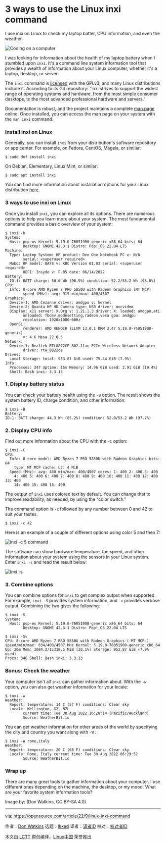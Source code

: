 [#]: subject: "3 ways to use the Linux inxi command"
[#]: via: "https://opensource.com/article/22/9/linux-inxi-command"
[#]: author: "Don Watkins https://opensource.com/users/don-watkins"
[#]: collector: "lkxed"
[#]: translator: " "
[#]: reviewer: " "
[#]: publisher: " "
[#]: url: " "

3 ways to use the Linux inxi command
======
I use inxi on Linux to check my laptop batter, CPU information, and even the weather.

![Coding on a computer][1]

I was looking for information about the health of my laptop battery when I stumbled upon `inxi`. It's a command line system information tool that provides a wealth of information about your Linux computer, whether it's a laptop, desktop, or server.

The `inxi` command is [licensed][2] with the GPLv3, and many Linux distributions include it. According to its Git repository: "inxi strives to support the widest range of operating systems and hardware, from the most simple consumer desktops, to the most advanced professional hardware and servers."

Documentation is robust, and the project maintains a complete [man page][3] online. Once installed, you can access the man page on your system with the `man inxi` command.

### Install inxi on Linux

Generally, you can install `inxi` from your distribution's software repository or app center. For example, on Fedora, CentOS, Mageia, or similar:

```
$ sudo dnf install inxi
```

On Debian, Elementary, Linux Mint, or similar:

```
$ sudo apt install inxi
```

You can find more information about installation options for your Linux distribution [here][4].

### 3 ways to use inxi on Linux

Once you install `inxi`, you can explore all its options. There are numerous options to help you learn more about your system. The most fundamental command provides a basic overview of your system:

```
$ inxi -b
System:
  Host: pop-os Kernel: 5.19.0-76051900-generic x86_64 bits: 64
        Desktop: GNOME 42.3.1 Distro: Pop!_OS 22.04 LTS
Machine:
  Type: Laptop System: HP product: Dev One Notebook PC v: N/A
        serial: <superuser required>
  Mobo: HP model: 8A78 v: KBC Version 01.03 serial: <superuser required>
        UEFI: Insyde v: F.05 date: 06/14/2022
Battery:
  ID-1: BATT charge: 50.6 Wh (96.9%) condition: 52.2/53.2 Wh (98.0%)
CPU:
  Info: 8-core AMD Ryzen 7 PRO 5850U with Radeon Graphics [MT MCP]
        speed (MHz): avg: 915 min/max: 400/4507
Graphics:
  Device-1: AMD Cezanne driver: amdgpu v: kernel
  Device-2: Quanta HP HD Camera type: USB driver: uvcvideo
  Display: x11 server: X.Org v: 1.21.1.3 driver: X: loaded: amdgpu,ati
        unloaded: fbdev,modesetting,radeon,vesa gpu: amdgpu
        resolution: 1920x1080~60Hz
  OpenGL:
        renderer: AMD RENOIR (LLVM 13.0.1 DRM 3.47 5.19.0-76051900-generic)
        v: 4.6 Mesa 22.0.5
Network:
  Device-1: Realtek RTL8822CE 802.11ac PCIe Wireless Network Adapter
        driver: rtw_8822ce
Drives:
  Local Storage: total: 953.87 GiB used: 75.44 GiB (7.9%)
Info:
  Processes: 347 Uptime: 15m Memory: 14.96 GiB used: 2.91 GiB (19.4%)
  Shell: Bash inxi: 3.3.13
```

### 1. Display battery status

You can check your battery health using the `-B` option. The result shows the system battery ID, charge condition, and other information:

```
$ inxi -B
Battery:
ID-1: BATT charge: 44.3 Wh (85.2%) condition: 52.0/53.2 Wh (97.7%)
```

### 2. Display CPU info

Find out more information about the CPU with the `-C` option:

```
$ inxi -C
CPU:
  Info: 8-core model: AMD Ryzen 7 PRO 5850U with Radeon Graphics bits: 64
	type: MT MCP cache: L2: 4 MiB
  Speed (MHz): avg: 400 min/max: 400/4507 cores: 1: 400 2: 400 3: 400
	4: 400 5: 400 6: 400 7: 400 8: 400 9: 400 10: 400 11: 400 12: 400 13: 400
	14: 400 15: 400 16: 400
```

The output of `inxi` uses colored text by default. You can change that to improve readability, as needed, by using the "color switch."

The command option is `-c` followed by any number between 0 and 42 to suit your tastes.

```
$ inxi -c 42
```

Here is an example of a couple of different options using color 5 and then 7:

![inxi -c 5 command][5]

The software can show hardware temperature, fan speed, and other information about your system using the sensors in your Linux system. Enter `inxi -s` and read the result below:

![inxi -s][6]

### 3. Combine options

You can combine options for `inxi` to get complex output when supported. For example, `inxi -S` provides system information, and `-v` provides verbose output. Combining the two gives the following:

```
$ inxi -S
System:
  Host: pop-os Kernel: 5.19.0-76051900-generic x86_64 bits: 64
        Desktop: GNOME 42.3.1 Distro: Pop!_OS 22.04 LTS

$ inxi -Sv
CPU: 8-core AMD Ryzen 7 PRO 5850U with Radeon Graphics (-MT MCP-)
speed/min/max: 634/400/4507 MHz Kernel: 5.19.0-76051900-generic x86_64
Up: 20m Mem: 3084.2/15318.5 MiB (20.1%) Storage: 953.87 GiB (7.9% used)
Procs: 346 Shell: Bash inxi: 3.3.13
```

### Bonus: Check the weather

Your computer isn't all `inxi` can gather information about. With the `-w` option, you can also get weather information for your locale:

```
$ inxi -w
Weather:
  Report: temperature: 14 C (57 F) conditions: Clear sky
  Locale: Wellington, G2, NZL
        current time: Tue 30 Aug 2022 16:28:14 (Pacific/Auckland)
        Source: WeatherBit.io
```

You can get weather information for other areas of the world by specifying the city and country you want along with `-W` :

```
$ inxi -W rome,italy
Weather:
  Report: temperature: 20 C (68 F) conditions: Clear sky
  Locale: Rome, Italy current time: Tue 30 Aug 2022 06:29:52
        Source: WeatherBit.io
```

### Wrap up

There are many great tools to gather information about your computer. I use different ones depending on the machine, the desktop, or my mood. What are your favorite system information tools?

Image by: (Don Watkins, CC BY-SA 4.0)

--------------------------------------------------------------------------------

via: https://opensource.com/article/22/9/linux-inxi-command

作者：[Don Watkins][a]
选题：[lkxed][b]
译者：[译者ID](https://github.com/译者ID)
校对：[校对者ID](https://github.com/校对者ID)

本文由 [LCTT](https://github.com/LCTT/TranslateProject) 原创编译，[Linux中国](https://linux.cn/) 荣誉推出

[a]: https://opensource.com/users/don-watkins
[b]: https://github.com/lkxed
[1]: https://opensource.com/sites/default/files/lead-images/code_computer_laptop_hack_work.png
[2]: https://github.com/smxi/inxi/blob/master/LICENSE.txt
[3]: https://smxi.org/docs/inxi-man.htm
[4]: https://smxi.org/docs/inxi-installation.htm#inxi-repo-install
[5]: https://opensource.com/sites/default/files/2022-09/inxi-c5.png
[6]: https://opensource.com/sites/default/files/2022-09/inxi-s.png
